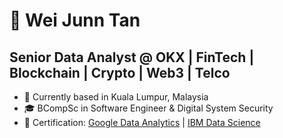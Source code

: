 # 👋 Wei Junn Tan #

## Senior Data Analyst @ OKX | FinTech | Blockchain | Crypto | Web3 | Telco ##
 
* 📌  Currently based in Kuala Lumpur, Malaysia
* 🎓  BCompSc in Software Engineer & Digital System Security
* 📜  Certification: [Google Data Analytics](https://coursera.org/share/f52b46066fe8a95a0c6059a9ff0f6702) | [IBM Data Science](https://coursera.org/share/1adf1d116091ea82ee3d870c8bb3c1dd)
<!--
**weijunntan/weijunntan** is a ✨ _special_ ✨ repository because its `README.md` (this file) appears on your GitHub profile.

Here are some ideas to get you started:

- 🔭 I’m currently working on ...
- 🌱 I’m currently learning ...
- 👯 I’m looking to collaborate on ...
- 🤔 I’m looking for help with ...
- 💬 Ask me about ...
- 📫 How to reach me: ...
- 😄 Pronouns: ...
- ⚡ Fun fact: ...
-->
